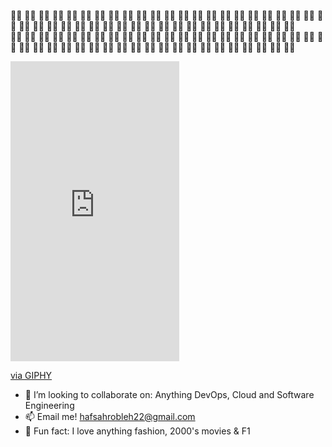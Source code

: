 🦢🥥 🦢🥥 🦢🥥 🦢🥥 🦢🥥 🦢🥥 🦢🥥 🦢🥥 🦢🥥 🦢🥥 🦢🥥 🦢🥥 🦢🥥 🦢🥥 🦢🥥 🦢🥥 🦢🥥 🦢🥥 🦢🥥 🦢🥥 🦢🥥 🦢🥥 🦢🥥 🦢🥥 🦢🥥 🦢🥥 🦢🥥 🦢🥥 🦢🥥 🦢🥥 🦢🥥 🦢🥥 🦢🥥 🦢🥥 🦢🥥 🦢🥥 🦢🥥 🦢🥥 🦢🥥 🦢🥥 🦢🥥 🦢🥥 🦢🥥  
🦢🥥 🦢🥥 🦢🥥 🦢🥥 🦢🥥 🦢🥥 🦢🥥 🦢🥥 🦢🥥 🦢🥥 🦢🥥 🦢🥥 🦢🥥 🦢🥥 🦢🥥 🦢🥥 🦢🥥 🦢🥥 🦢🥥 🦢🥥 🦢🥥 🦢🥥 🦢🥥 🦢🥥 🦢🥥 🦢🥥 🦢🥥 🦢🥥 🦢🥥 🦢🥥 🦢🥥 🦢🥥 🦢🥥 🦢🥥 🦢🥥 🦢🥥 🦢🥥 🦢🥥 🦢🥥 🦢🥥 🦢🥥 🦢🥥 🦢🥥  

<iframe src="https://giphy.com/embed/QKDpE67Rc7rpjBmQPj" width="270" height="480" style="" frameBorder="0" class="giphy-embed" allowFullScreen></iframe><p><a href="https://giphy.com/gifs/matrix-coding-glitchy-QKDpE67Rc7rpjBmQPj">via GIPHY</a></p>  




- 🎨 I’m looking to collaborate on: Anything DevOps, Cloud and Software Engineering
- 📫 Email me! hafsahrobleh22@gmail.com
- 🪩 Fun fact: I love anything fashion, 2000's movies & F1   
